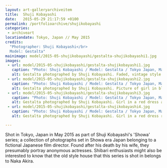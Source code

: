 ```yaml
---
layout: art-galleryarchiveitem
title:  Shuji Kobayashi
date:   2015-05-29 21:17:59 +0100
permalink: /portfolioarchive/shujikobayashi
categories:
 - archiveart
locationdate: Tokyo, Japan // May 2015
credits:
  "Photographer: Shuji Kobayashi</br>
  Model: Gestalta"
mainimage: model/2015-05-shujikobayashi/gestalta-shujikobayashi1.jpg
images:
 - url: model/2015-05-shujikobayashi/gestalta-shujikobayashi1.jpg
   caption: "Photo: Shuji Kobayashi / Model: Gestalta / Tokyo Japan, May 2015"
   alt: Gestalta photographed by Shuji Kobayashi. Faded, vintage style picture of seated woman with undone shirt.
 - url: model/2015-05-shujikobayashi/gestalta-shujikobayashi2.jpg
   caption: "Photo: Shuji Kobayashi / Model: Gestalta / Tokyo Japan, May 2015"
   alt: Gestalta photographed by Shuji Kobayashi. Picture of girl in blue dress in a vintage style room.
 - url: model/2015-05-shujikobayashi/gestalta-shujikobayashi3.jpg
   caption: "Photo: Shuji Kobayashi / Model: Gestalta / Tokyo Japan, May 2015"
   alt: Gestalta photographed by Shuji Kobayashi. Girl in a red dress and red lipstick smoking a cigarette
 - url: model/2015-05-shujikobayashi/gestalta-shujikobayashi4.jpg
   caption: "Photo: Shuji Kobayashi / Model: Gestalta / Tokyo Japan, May 2015"
   alt: Gestalta photographed by Shuji Kobayashi. Girl in a red dress reclines in a Japanese garden

---
```


Shot in Tokyo, Japan in May 2015 as part of Shuji Kobayashi's 'Showa' series; a collection of photographs set in Showa era Japan belonging to a fictional Japanese film director.
Found after his death by his wife, they presumably portray anonymous actresses.
Shibari enthusiasts might also be interested to know that the old style house that this series is shot in belongs to Naka Akira.
